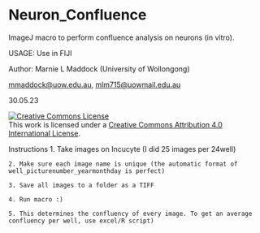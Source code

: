 # Neuron_Confluence
ImageJ macro to perform confluence analysis on neurons (in vitro).

 USAGE: Use in FIJI

Author: Marnie L Maddock (University of Wollongong)

 mmaddock@uow.edu.au, mlm715@uowmail.edu.au
 
 30.05.23

<a rel="license" href="http://creativecommons.org/licenses/by/4.0/"><img alt="Creative Commons License" style="border-width:0" src="https://i.creativecommons.org/l/by/4.0/88x31.png" /></a><br />This work is licensed under a <a rel="license" href="http://creativecommons.org/licenses/by/4.0/">Creative Commons Attribution 4.0 International License</a>.

Instructions
	1. Take images on Incucyte (I did 25 images per 24well)
	
	2. Make sure each image name is unique (the automatic format of well_picturenumber_yearmonthday is perfect)
	
	3. Save all images to a folder as a TIFF
	
	4. Run macro :)
	
	5. This determines the confluency of every image. To get an average confluency per well, use excel/R script)

